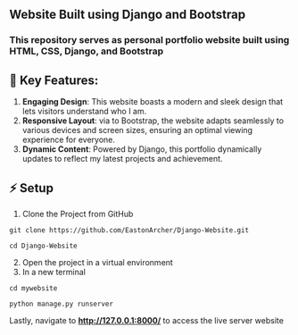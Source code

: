 ## Website Built using Django and Bootstrap

### This repository serves as personal portfolio website built using HTML, CSS, Django, and Bootstrap

## 🚀 Key Features:

1. **Engaging Design**: This website boasts a modern and sleek design that lets visitors understand who I am.
2. **Responsive Layout**: via to Bootstrap, the website adapts seamlessly to various devices and screen sizes, ensuring an optimal viewing experience for everyone.
3. **Dynamic Content**: Powered by Django, this portfolio dynamically updates to reflect my latest projects and achievement.

## ⚡ Setup
1. Clone the Project from GitHub
  ```$
  git clone https://github.com/EastonArcher/Django-Website.git
  ```
  ```$
  cd Django-Website
  ```
2. Open the project in a virtual environment
3. In a new terminal
  ```$
  cd mywebsite
  ```
  ```$
  python manage.py runserver
  ```
Lastly, navigate to **http://127.0.0.1:8000/** to access the live server website
